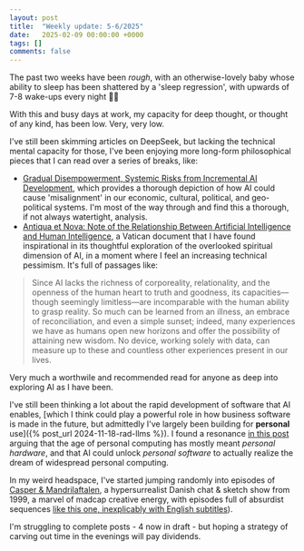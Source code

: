 ```yaml
---
layout: post
title:  "Weekly update: 5-6/2025"
date:   2025-02-09 00:00:00 +0000
tags: []
comments: false
---
```


The past two weeks have been *rough*, with an otherwise-lovely baby whose ability to sleep has been shattered by a 'sleep regression', with upwards of 7-8 wake-ups every night 😵‍💫

With this and busy days at work, my capacity for deep thought, or thought of any kind, has been low. Very, very low.

I've still been skimming articles on DeepSeek, but lacking the technical mental capacity for those, I've been enjoying more long-form philosophical pieces that I can read over a series of breaks, like:
- [Gradual Disempowerment, Systemic Risks from Incremental AI Development](https://gradual-disempowerment.ai), which provides a thorough depiction of how AI could cause 'misalignment' in our economic, cultural, political, and geo-political systems. I'm most of the way through and find this a thorough, if not always watertight, analysis.
- [Antiqua et Nova: Note of the Relationship Between Artificial Intelligence and Human Intelligence](https://www.vatican.va/roman_curia/congregations/cfaith/documents/rc_ddf_doc_20250128_antiqua-et-nova_en.html), a Vatican document that I have found inspirational in its thoughtful exploration of the overlooked spiritual dimension of AI,  in a moment where I feel an increasing technical pessimism. It's full of passages like:

> Since AI lacks the richness of corporeality, relationality, and the openness of the human heart to truth and goodness, its capacities—though seemingly limitless—are incomparable with the human ability to grasp reality. So much can be learned from an illness, an embrace of reconciliation, and even a simple sunset; indeed, many experiences we have as humans open new horizons and offer the possibility of attaining new wisdom. No device, working solely with data, can measure up to these and countless other experiences present in our lives.

Very much a worthwile and recommended read for anyone as deep into exploring AI as I have been.

I've still been thinking a lot about the rapid development of software that AI enables, [which I think could play a powerful role in how business software is made in the future, but admittedly I've largely been building for **personal** use]({% post_url 2024-11-18-rad-llms %}). I found a resonance [in this post](https://leerob.com/n/personal-software) arguing that the age of personal computing has mostly meant *personal hardware*, and that AI could unlock *personal software* to actually realize the dream of widespread personal computing.

In my weird headspace, I've started jumping randomly into episodes of [Casper & Mandrilaftalen](https://en.wikipedia.org/wiki/Casper_%26_Mandrilaftalen), a hypersurrealist Danish chat & sketch show from 1999, a marvel of madcap creative energy, with episodes full of absurdist sequences [like this one, inexplicably with English subtitles](https://www.youtube.com/watch?v=hSzDzZHoIcg)).

I'm struggling to complete posts - 4 now in draft - but hoping a strategy of carving out time in the evenings will pay dividends.
